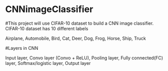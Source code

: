 # CNNimageClassifier

#This project will use CIFAR-10 dataset to build a CNN image classifier. CIFAR-10 dataset has 10 different labels

Airplane,
Automobile,
Bird,
Cat,
Deer,
Dog,
Frog,
Horse,
Ship,
Truck

#Layers in CNN 

Input layer,
Convo layer (Convo + ReLU),
Pooling layer,
Fully connected(FC) layer,
Softmax/logistic layer,
Output layer





